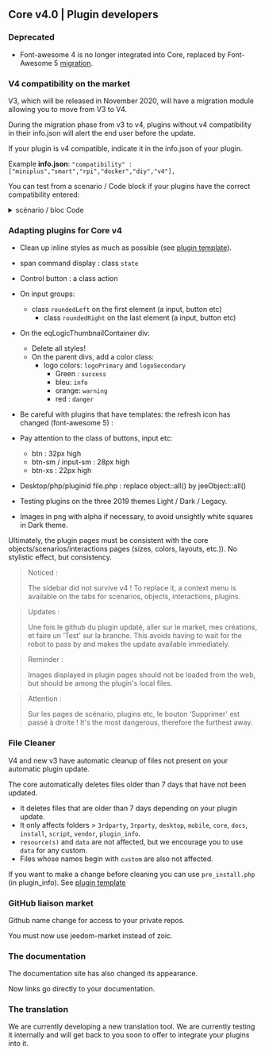 ## Core v4.0 | Plugin developers

### Deprecated

- Font-awesome 4 is no longer integrated into Core, replaced by Font-Awesome 5 [migration](https://fontawesome.com/how-to-use/on-the-web/setup/upgrading-from-version-4#name-changes).

### V4 compatibility on the market

V3, which will be released in November 2020, will have a migration module allowing you to move from V3 to V4.

During the migration phase from v3 to v4, plugins without v4 compatibility in their info.json will alert the end user before the update.


If your plugin is v4 compatible, indicate it in the info.json of your plugin.

Example **info.json**: `"compatibility" : ["miniplus","smart","rpi","docker","diy","v4"],`

You can test from a scenario / Code block if your plugins have the correct compatibility entered:

<details>

  <summary markdown="span">scénario / bloc Code</summary>

  ~~~ php
  {% raw %}
  //Author of plugins to check (case sensitive)
  $author = 'Jeedom SAS';

  $plugins = repo_market::byFilter(['author' => $author]);
  $pluginsArray = utils::o2a($plugins);
  $countPlugins = 0;
  $countIncompatibles = 0;
  foreach ($pluginsArray as $plugin) {
    if ($plugin['author'] == $author) {
      $countPlugins++;
    if ($plugin['hardwareCompatibility']['v4'] != '1') {
        $countIncompatibles++;
      $scenario->setLog('Plugin ' . $plugin['name'] . ' does not have v4 compatibility tag.');
    }
    }
  }
  if ($countPlugins > 0) {
    if ($countIncompatibles > 0) {
      $scenario->setLog($author . ' : ' . $countIncompatibles . ' potentially incompatible Jeedom V4 plugin on ' . $countPlugins . ' checked');
    } else {
      $scenario->setLog('All ' . $countPlugins . ' plugin developed by ' . $author . ' are Jeedom V4 compatible. Congratulations!');
    }
  } else {
    $scenario->setLog('No plugin found for ' . $author);
  }
  {% endraw %}
  ~~~

</details>

### Adapting plugins for Core v4

- Clean up inline styles as much as possible (see [plugin template](https://github.com/jeedom/plugin-template/blob/master/desktop/php/template.php)).
- span command display : class `state`
- Control button : a class action
- On input groups:
  - class `roundedLeft` on the first element (a input, button etc)
    - class `roundedRight` on the last element (a input, button etc)
- On the eqLogicThumbnailContainer div:
    - Delete all styles!
    - On the parent divs, add a color class:
      - logo colors: `logoPrimary` and `logoSecondary`
        - Green : `success`
        - bleu: `info`
        - orange: `warning`
        - red : `danger`
- Be careful with plugins that have templates: the refresh icon has changed (font-awesome 5) :
- Pay attention to the class of buttons, input etc:
    - btn : 32px high
    - btn-sm / input-sm : 28px high
    - btn-xs : 22px high
- Desktop/php/pluginid file.php : replace object::all() by jeeObject::all()

- Testing plugins on the three 2019 themes Light / Dark / Legacy.

- Images in png with alpha if necessary, to avoid unsightly white squares in Dark theme.

Ultimately, the plugin pages must be consistent with the core objects/scenarios/interactions pages (sizes, colors, layouts, etc.)). No stylistic effect, but consistency.

> Noticed :
>
> The sidebar did not survive v4 ! To replace it, a context menu is available on the tabs for scenarios, objects, interactions, plugins.

> Updates :
>
> Une fois le github du plugin updaté, aller sur le market, mes créations, et faire un ‘Test' sur la branche. This avoids having to wait for the robot to pass by and makes the update available immediately.

> Reminder :
>
> Images displayed in plugin pages should not be loaded from the web, but should be among the plugin's local files.

> Attention :
>
> Sur les pages de scénario, plugins etc, le bouton ‘Supprimer' est passé à droite ! It's the most dangerous, therefore the furthest away.


### File Cleaner

V4 and new v3 have automatic cleanup of files not present on your automatic plugin update.

The core automatically deletes files older than 7 days that have not been updated.

- It deletes files that are older than 7 days depending on your plugin update.
- It only affects folders > `3rdparty`, `3rparty`, `desktop`, `mobile`, `core`, `docs`, `install`, `script`, `vendor`, `plugin_info`.
- `resource(s)` and `data` are not affected, but we encourage you to use `data` for any custom.
- Files whose names begin with `custom` are also not affected.

If you want to make a change before cleaning you can use `pre_install.php` (in plugin_info).
See [plugin template](https://github.com/jeedom/plugin-template/blob/master/plugin_info/pre_install.php)

### GitHub liaison market

Github name change for access to your private repos.

You must now use jeedom-market instead of zoic.

### The documentation

The documentation site has also changed its appearance.

Now links go directly to your documentation.

### The translation

We are currently developing a new translation tool. We are currently testing it internally and will get back to you soon to offer to integrate your plugins into it.